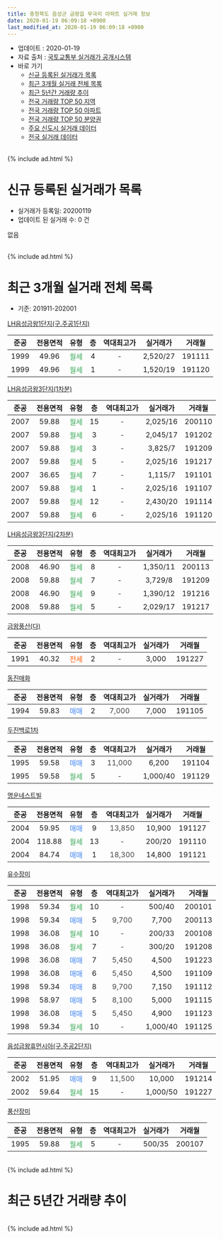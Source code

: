 ```yaml
---
title: 충청북도 음성군 금왕읍 무극리 아파트 실거래 정보
date: 2020-01-19 06:09:18 +0900
last_modified_at: 2020-01-19 06:09:18 +0900
---
```


* 업데이트 : 2020-01-19
* 자료 출처 : [국토교통부 실거래가 공개시스템](http://rt.molit.go.kr)
* 바로 가기
    * [신규 등록된 실거래가 목록](#신규-등록된-실거래가-목록)
    * [최근 3개월 실거래 전체 목록](#최근-3개월-실거래-전체-목록)
    * [최근 5년간 거래량 추이](#최근-5년간-거래량-추이)
    * [전국 거래량 TOP 50 지역](https://apt-info.github.io/apt-trade-info/최근-3개월-전국에서-가장-거래가-많이-발생한-지역)
    * [전국 거래량 TOP 50 아파트](https://apt-info.github.io/apt-trade-info/최근-3개월-전국에서-가장-거래가-많이-발생한-아파트)
    * [전국 거래량 TOP 50 분양권](https://apt-info.github.io/apt-trade-info/최근-3개월-전국에서-가장-거래가-많이-발생한-분양권)
    * [주요 신도시 실거래 데이터](https://apt-info.github.io/apt-trade-info/주요-신도시)
    * [전국 실거래 데이터](https://apt-info.github.io/apt-trade-info/전국)
<br>
{% include ad.html %}
<br>

# 신규 등록된 실거래가 목록
* 실거래가 등록일: 20200119
* 업데이트 된 실거래 수: 0 건

없음

<br>
{% include ad.html %}
<br>

# 최근 3개월 실거래 전체 목록
* 기준: 201911-202001


[LH음성금왕1단지(구.주공1단지)](https://search.naver.com/search.naver?query=%EC%B6%A9%EC%B2%AD%EB%B6%81%EB%8F%84+%EC%9D%8C%EC%84%B1%EA%B5%B0+%EA%B8%88%EC%99%95%EC%9D%8D+%EB%AC%B4%EA%B7%B9%EB%A6%AC+LH%EC%9D%8C%EC%84%B1%EA%B8%88%EC%99%951%EB%8B%A8%EC%A7%80%28%EA%B5%AC.%EC%A3%BC%EA%B3%B51%EB%8B%A8%EC%A7%80%29)

|준공|전용면적|유형|층|역대최고가|실거래가|거래월|
|:---:|:---:|:---:|:---:|:---:|:---:|:---:|
|1999|49.96|<span style="color:#34a853">월세</span>|4|<span style="color:#444444">-</span>|2,520/27|191111|
|1999|49.96|<span style="color:#34a853">월세</span>|1|<span style="color:#444444">-</span>|1,520/19|191120|

[LH음성금왕3단지(1차분)](https://search.naver.com/search.naver?query=%EC%B6%A9%EC%B2%AD%EB%B6%81%EB%8F%84+%EC%9D%8C%EC%84%B1%EA%B5%B0+%EA%B8%88%EC%99%95%EC%9D%8D+%EB%AC%B4%EA%B7%B9%EB%A6%AC+LH%EC%9D%8C%EC%84%B1%EA%B8%88%EC%99%953%EB%8B%A8%EC%A7%80%281%EC%B0%A8%EB%B6%84%29)

|준공|전용면적|유형|층|역대최고가|실거래가|거래월|
|:---:|:---:|:---:|:---:|:---:|:---:|:---:|
|2007|59.88|<span style="color:#34a853">월세</span>|15|<span style="color:#444444">-</span>|2,025/16|200110|
|2007|59.88|<span style="color:#34a853">월세</span>|3|<span style="color:#444444">-</span>|2,045/17|191202|
|2007|59.88|<span style="color:#34a853">월세</span>|3|<span style="color:#444444">-</span>|3,825/7|191209|
|2007|59.88|<span style="color:#34a853">월세</span>|5|<span style="color:#444444">-</span>|2,025/16|191217|
|2007|36.65|<span style="color:#34a853">월세</span>|7|<span style="color:#444444">-</span>|1,115/7|191101|
|2007|59.88|<span style="color:#34a853">월세</span>|1|<span style="color:#444444">-</span>|2,025/16|191107|
|2007|59.88|<span style="color:#34a853">월세</span>|12|<span style="color:#444444">-</span>|2,430/20|191114|
|2007|59.88|<span style="color:#34a853">월세</span>|6|<span style="color:#444444">-</span>|2,025/16|191120|

[LH음성금왕3단지(2차분)](https://search.naver.com/search.naver?query=%EC%B6%A9%EC%B2%AD%EB%B6%81%EB%8F%84+%EC%9D%8C%EC%84%B1%EA%B5%B0+%EA%B8%88%EC%99%95%EC%9D%8D+%EB%AC%B4%EA%B7%B9%EB%A6%AC+LH%EC%9D%8C%EC%84%B1%EA%B8%88%EC%99%953%EB%8B%A8%EC%A7%80%282%EC%B0%A8%EB%B6%84%29)

|준공|전용면적|유형|층|역대최고가|실거래가|거래월|
|:---:|:---:|:---:|:---:|:---:|:---:|:---:|
|2008|46.90|<span style="color:#34a853">월세</span>|8|<span style="color:#444444">-</span>|1,350/11|200113|
|2008|59.88|<span style="color:#34a853">월세</span>|7|<span style="color:#444444">-</span>|3,729/8|191209|
|2008|46.90|<span style="color:#34a853">월세</span>|9|<span style="color:#444444">-</span>|1,390/12|191216|
|2008|59.88|<span style="color:#34a853">월세</span>|5|<span style="color:#444444">-</span>|2,029/17|191217|

[금왕풍산(다)](https://search.naver.com/search.naver?query=%EC%B6%A9%EC%B2%AD%EB%B6%81%EB%8F%84+%EC%9D%8C%EC%84%B1%EA%B5%B0+%EA%B8%88%EC%99%95%EC%9D%8D+%EB%AC%B4%EA%B7%B9%EB%A6%AC+%EA%B8%88%EC%99%95%ED%92%8D%EC%82%B0%28%EB%8B%A4%29)

|준공|전용면적|유형|층|역대최고가|실거래가|거래월|
|:---:|:---:|:---:|:---:|:---:|:---:|:---:|
|1991|40.32|<span style="color:#ff5a00">전세</span>|2|<span style="color:#444444">-</span>|3,000|191227|

[동진매화](https://search.naver.com/search.naver?query=%EC%B6%A9%EC%B2%AD%EB%B6%81%EB%8F%84+%EC%9D%8C%EC%84%B1%EA%B5%B0+%EA%B8%88%EC%99%95%EC%9D%8D+%EB%AC%B4%EA%B7%B9%EB%A6%AC+%EB%8F%99%EC%A7%84%EB%A7%A4%ED%99%94)

|준공|전용면적|유형|층|역대최고가|실거래가|거래월|
|:---:|:---:|:---:|:---:|:---:|:---:|:---:|
|1994|59.83|<span style="color:#4285f3">매매</span>|2|<span style="color:#444444">7,000</span>|7,000|191105|

[두진백로1차](https://search.naver.com/search.naver?query=%EC%B6%A9%EC%B2%AD%EB%B6%81%EB%8F%84+%EC%9D%8C%EC%84%B1%EA%B5%B0+%EA%B8%88%EC%99%95%EC%9D%8D+%EB%AC%B4%EA%B7%B9%EB%A6%AC+%EB%91%90%EC%A7%84%EB%B0%B1%EB%A1%9C1%EC%B0%A8)

|준공|전용면적|유형|층|역대최고가|실거래가|거래월|
|:---:|:---:|:---:|:---:|:---:|:---:|:---:|
|1995|59.58|<span style="color:#4285f3">매매</span>|3|<span style="color:#444444">11,000</span>|6,200|191104|
|1995|59.58|<span style="color:#34a853">월세</span>|5|<span style="color:#444444">-</span>|1,000/40|191129|

[명운네스트빌](https://search.naver.com/search.naver?query=%EC%B6%A9%EC%B2%AD%EB%B6%81%EB%8F%84+%EC%9D%8C%EC%84%B1%EA%B5%B0+%EA%B8%88%EC%99%95%EC%9D%8D+%EB%AC%B4%EA%B7%B9%EB%A6%AC+%EB%AA%85%EC%9A%B4%EB%84%A4%EC%8A%A4%ED%8A%B8%EB%B9%8C)

|준공|전용면적|유형|층|역대최고가|실거래가|거래월|
|:---:|:---:|:---:|:---:|:---:|:---:|:---:|
|2004|59.95|<span style="color:#4285f3">매매</span>|9|<span style="color:#444444">13,850</span>|10,900|191127|
|2004|118.88|<span style="color:#34a853">월세</span>|13|<span style="color:#444444">-</span>|200/20|191110|
|2004|84.74|<span style="color:#4285f3">매매</span>|1|<span style="color:#444444">18,300</span>|14,800|191121|

[유수장미](https://search.naver.com/search.naver?query=%EC%B6%A9%EC%B2%AD%EB%B6%81%EB%8F%84+%EC%9D%8C%EC%84%B1%EA%B5%B0+%EA%B8%88%EC%99%95%EC%9D%8D+%EB%AC%B4%EA%B7%B9%EB%A6%AC+%EC%9C%A0%EC%88%98%EC%9E%A5%EB%AF%B8)

|준공|전용면적|유형|층|역대최고가|실거래가|거래월|
|:---:|:---:|:---:|:---:|:---:|:---:|:---:|
|1998|59.34|<span style="color:#34a853">월세</span>|10|<span style="color:#444444">-</span>|500/40|200101|
|1998|59.34|<span style="color:#4285f3">매매</span>|5|<span style="color:#444444">9,700</span>|7,700|200113|
|1998|36.08|<span style="color:#34a853">월세</span>|10|<span style="color:#444444">-</span>|200/33|200108|
|1998|36.08|<span style="color:#34a853">월세</span>|7|<span style="color:#444444">-</span>|300/20|191208|
|1998|36.08|<span style="color:#4285f3">매매</span>|7|<span style="color:#444444">5,450</span>|4,500|191223|
|1998|36.08|<span style="color:#4285f3">매매</span>|6|<span style="color:#444444">5,450</span>|4,500|191109|
|1998|59.34|<span style="color:#4285f3">매매</span>|8|<span style="color:#444444">9,700</span>|7,150|191112|
|1998|58.97|<span style="color:#4285f3">매매</span>|5|<span style="color:#444444">8,100</span>|5,000|191115|
|1998|36.08|<span style="color:#4285f3">매매</span>|5|<span style="color:#444444">5,450</span>|4,900|191123|
|1998|59.34|<span style="color:#34a853">월세</span>|10|<span style="color:#444444">-</span>|1,000/40|191125|

[음성금왕휴먼시아(구.주공2단지)](https://search.naver.com/search.naver?query=%EC%B6%A9%EC%B2%AD%EB%B6%81%EB%8F%84+%EC%9D%8C%EC%84%B1%EA%B5%B0+%EA%B8%88%EC%99%95%EC%9D%8D+%EB%AC%B4%EA%B7%B9%EB%A6%AC+%EC%9D%8C%EC%84%B1%EA%B8%88%EC%99%95%ED%9C%B4%EB%A8%BC%EC%8B%9C%EC%95%84%28%EA%B5%AC.%EC%A3%BC%EA%B3%B52%EB%8B%A8%EC%A7%80%29)

|준공|전용면적|유형|층|역대최고가|실거래가|거래월|
|:---:|:---:|:---:|:---:|:---:|:---:|:---:|
|2002|51.95|<span style="color:#4285f3">매매</span>|9|<span style="color:#444444">11,500</span>|10,000|191214|
|2002|59.64|<span style="color:#34a853">월세</span>|15|<span style="color:#444444">-</span>|1,000/50|191227|

[풍산장미](https://search.naver.com/search.naver?query=%EC%B6%A9%EC%B2%AD%EB%B6%81%EB%8F%84+%EC%9D%8C%EC%84%B1%EA%B5%B0+%EA%B8%88%EC%99%95%EC%9D%8D+%EB%AC%B4%EA%B7%B9%EB%A6%AC+%ED%92%8D%EC%82%B0%EC%9E%A5%EB%AF%B8)

|준공|전용면적|유형|층|역대최고가|실거래가|거래월|
|:---:|:---:|:---:|:---:|:---:|:---:|:---:|
|1995|59.88|<span style="color:#34a853">월세</span>|5|<span style="color:#444444">-</span>|500/35|200107|


<br>
{% include ad.html %}
<br>

# 최근 5년간 거래량 추이


<div style="width:100%;">
    <canvas id="deal_progress" height="200"></canvas>
</div>

<script>
new Chart(document.getElementById("deal_progress"), {
    type: 'line',
    data: {
        labels: ['201501','201502','201503','201504','201505','201506','201507','201508','201509','201510','201511','201512','201601','201602','201603','201604','201605','201606','201607','201608','201609','201610','201611','201612','201701','201702','201703','201704','201705','201706','201707','201708','201709','201710','201711','201712','201801','201802','201803','201804','201805','201806','201807','201808','201809','201810','201811','201812','201901','201902','201903','201904','201905','201906','201907','201908','201909','201910','201911','201912','202001'],
        datasets: [{
            label: '매매',
            pointRadius: 1,
            data: [8, 7, 16, 8, 9, 9, 5, 8, 12, 19, 16, 12, 17, 12, 16, 15, 12, 4, 9, 5, 15, 9, 9, 13, 3, 10, 18, 14, 24, 11, 6, 8, 8, 11, 8, 5, 8, 8, 11, 3, 4, 3, 6, 5, 6, 6, 4, 11, 6, 13, 13, 8, 4, 6, 7, 2, 6, 11, 8, 2, 1],
            borderColor: "rgba(255, 201, 14, 1)",
            backgroundColor: "rgba(255, 201, 14, 0.5)",
            fill: false,
            lineTension: 0
        },{
            label: '전월세',
            pointRadius: 1,
            data: [13, 7, 10, 6, 10, 4, 11, 10, 7, 3, 11, 10, 9, 11, 13, 13, 14, 3, 10, 9, 6, 5, 3, 3, 6, 10, 7, 9, 8, 7, 18, 4, 10, 8, 10, 7, 15, 2, 4, 12, 7, 6, 9, 5, 5, 8, 6, 4, 5, 8, 9, 9, 7, 5, 13, 4, 6, 6, 9, 9, 5],
            borderColor: "rgba(0, 141, 185, 1)",
            backgroundColor: "rgba(0, 141, 185, 0.5)",
            fill: false,
            lineTension: 0
        }
        ]
    },
    options: {
        responsive: true,
        title: {
            display: false
        },
        tooltips: {
            mode: 'index',
            intersect: false
        },
        hover: {
            mode: 'nearest',
            intersect: true
        },
        scales: {
            xAxes: [{
                display: true,
                scaleLabel: {
                    display: true,
                    labelString: '년/월'
                }
            }],
            yAxes: [{
                display: true,
                ticks: {
                    suggestedMin: 0,
                },
                scaleLabel: {
                    display: true,
                    labelString: '실거래 수'
                }
            }]
        }
    }
});

</script>


<br>
{% include ad.html %}
<br>

